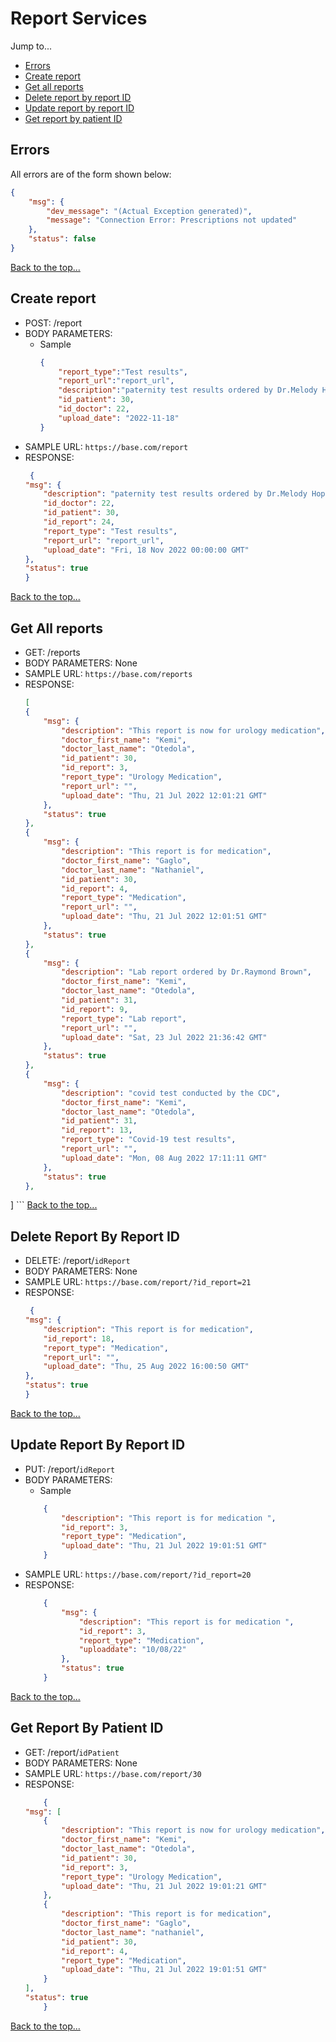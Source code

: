 # Report Services
Jump to...
- [Errors](#errors)
- [Create report](#create-report)
- [Get all reports](#get-all-reports)
- [Delete report by report ID](#delete-report-by-report-id)  
- [Update report by report ID](#update-report-by-report-id)
- [Get report by patient ID](#get-report-by-patient-id)

## Errors
All errors are of the form shown below:
```json
{
    "msg": {
        "dev_message": "(Actual Exception generated)",
        "message": "Connection Error: Prescriptions not updated"
    },
    "status": false
}
```
[Back to the top...](#report-services)

## Create report
- POST: /report
- BODY PARAMETERS:
    - Sample
        ```json
      {
            "report_type":"Test results",
            "report_url":"report_url",
            "description":"paternity test results ordered by Dr.Melody Hoppins",
            "id_patient": 30,
            "id_doctor": 22,
            "upload_date": "2022-11-18"
        }
        ```
- SAMPLE URL: `https://base.com/report`
- RESPONSE:
    ```json
     {
    "msg": {
        "description": "paternity test results ordered by Dr.Melody Hoppins",
        "id_doctor": 22,
        "id_patient": 30,
        "id_report": 24,
        "report_type": "Test results",
        "report_url": "report_url",
        "upload_date": "Fri, 18 Nov 2022 00:00:00 GMT"
    },
    "status": true
  }
    ```
[Back to the top...](#report-services)


## Get All reports
- GET: /reports
- BODY PARAMETERS: None
- SAMPLE URL: `https://base.com/reports`
- RESPONSE:
    ```json
   [
    {
        "msg": {
            "description": "This report is now for urology medication",
            "doctor_first_name": "Kemi",
            "doctor_last_name": "Otedola",
            "id_patient": 30,
            "id_report": 3,
            "report_type": "Urology Medication",
            "report_url": "",
            "upload_date": "Thu, 21 Jul 2022 12:01:21 GMT"
        },
        "status": true
    },
    {
        "msg": {
            "description": "This report is for medication",
            "doctor_first_name": "Gaglo",
            "doctor_last_name": "Nathaniel",
            "id_patient": 30,
            "id_report": 4,
            "report_type": "Medication",
            "report_url": "",
            "upload_date": "Thu, 21 Jul 2022 12:01:51 GMT"
        },
        "status": true
    },
    {
        "msg": {
            "description": "Lab report ordered by Dr.Raymond Brown",
            "doctor_first_name": "Kemi",
            "doctor_last_name": "Otedola",
            "id_patient": 31,
            "id_report": 9,
            "report_type": "Lab report",
            "report_url": "",
            "upload_date": "Sat, 23 Jul 2022 21:36:42 GMT"
        },
        "status": true
    },
    {
        "msg": {
            "description": "covid test conducted by the CDC",
            "doctor_first_name": "Kemi",
            "doctor_last_name": "Otedola",
            "id_patient": 31,
            "id_report": 13,
            "report_type": "Covid-19 test results",
            "report_url": "",
            "upload_date": "Mon, 08 Aug 2022 17:11:11 GMT"
        },
        "status": true
    },
]
    ```
[Back to the top...](#report-services)



## Delete Report By Report ID
- DELETE: /report/`idReport`
- BODY PARAMETERS: None
- SAMPLE URL: `https://base.com/report/?id_report=21`
- RESPONSE:
    ```json
     {
    "msg": {
        "description": "This report is for medication",
        "id_report": 18,
        "report_type": "Medication",
        "report_url": "",
        "upload_date": "Thu, 25 Aug 2022 16:00:50 GMT"
    },
    "status": true
   }
    ```	
[Back to the top...](#report-services)

## Update Report By Report ID
- PUT: /report/`idReport`
- BODY PARAMETERS:
    - Sample
    ```json
        {
            "description": "This report is for medication ",
            "id_report": 3,
            "report_type": "Medication",
            "upload_date": "Thu, 21 Jul 2022 19:01:51 GMT"
        }
    ```
- SAMPLE URL: `https://base.com/report/?id_report=20`
- RESPONSE:
    ```json
        {
            "msg": {
                "description": "This report is for medication ",
                "id_report": 3,
                "report_type": "Medication",
                "uploaddate": "10/08/22"
            },
            "status": true
        }
    ```
[Back to the top...](#report-services)


## Get Report By Patient ID
- GET: /report/`idPatient`
- BODY PARAMETERS: None
- SAMPLE URL: `https://base.com/report/30`
- RESPONSE:
    ```json
        {
    "msg": [
        {
            "description": "This report is now for urology medication",
            "doctor_first_name": "Kemi",
            "doctor_last_name": "Otedola",
            "id_patient": 30,
            "id_report": 3,
            "report_type": "Urology Medication",
            "upload_date": "Thu, 21 Jul 2022 19:01:21 GMT"
        },
        {
            "description": "This report is for medication",
            "doctor_first_name": "Gaglo",
            "doctor_last_name": "nathaniel",
            "id_patient": 30,
            "id_report": 4,
            "report_type": "Medication",
            "upload_date": "Thu, 21 Jul 2022 19:01:51 GMT"
        }
    ],
    "status": true
        }
    ```
[Back to the top...](#report-services)
